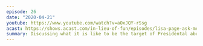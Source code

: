 ```yaml
---
episode: 26
date: "2020-04-21"
youtube: https://www.youtube.com/watch?v=aOxJQY-rSsg
acast: https://shows.acast.com/in-lieu-of-fun/episodes/lisa-page-ask-me-anything-decent-april-21-2020
summary: Discussing what it is like to be the target of Presidental abuse
---
```

